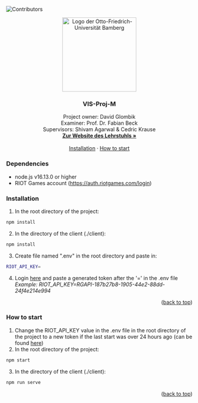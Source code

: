 <div id="top"></div>

![Contributors](https://img.shields.io/badge/Contributors-David-green?style=for-the-badge)

<div align="center">
  <img src="https://upload.wikimedia.org/wikipedia/de/1/1f/Otto-Friedrich-Universität_Bamberg_logo.svg" alt="Logo der Otto-Friedrich-Universität Bamberg" width="200" height="200">
  <h3 align="center">VIS-Proj-M</h3>
  <p align="center">
    Project owner: David Glombik
    <br />
    Examiner: Prof. Dr. Fabian Beck
    <br />
    Supervisors: Shivam Agarwal & Cedric Krause
    <br />
    <a href="https://www.uni-bamberg.de/vis/"><strong>Zur Website des Lehrstuhls »</strong></a>
    <br />
    <br />
    <a href="#installation">Installation</a>
    ·
    <a href="#how-to-start">How to start</a>
  </p>
</div>

### Dependencies

* node.js v16.13.0 or higher
* RIOT Games account (<a href="https://auth.riotgames.com/login">https://auth.riotgames.com/login</a>) 



### Installation

1. In the root directory of the project:
  ```sh
  npm install
  ```
2. In the directory of the client (./client):
  ```sh
  npm install
  ```
3. Create file named ".env" in the root directory and paste in:
  ```sh
  RIOT_API_KEY=
  ```
4. Login <a href="https://developer.riotgames.com/">here</a> and paste a generated token after the '=' in the .env file
<br />_Example: RIOT_API_KEY=RGAPI-187b27b8-1905-44e2-88dd-24f4e214e994_
<p align="right">(<a href="#top">back to top</a>)</p>
  
  
  
### How to start

1. Change the RIOT_API_KEY value in the .env file in the root directory of the project to a new token if the last start was over 24 hours ago (can be found <a href="https://developer.riotgames.com/">here</a>)
2. In the root directory of the project:
  ```sh
  npm start
  ```
3. In the directory of the client (./client):
  ```sh
  npm run serve
  ```
<p align="right">(<a href="#top">back to top</a>)</p>
